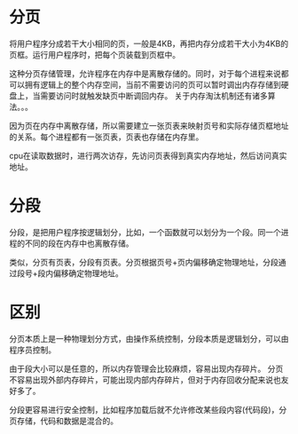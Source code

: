# 分页

将用户程序分成若干大小相同的页，一般是4KB，再把内存分成若干大小为4KB的页框。运行用户程序时，把每个页装载到页框中。

这种分页存储管理，允许程序在内存中是离散存储的。同时，对于每个进程来说都可以拥有逻辑上的整个内存空间，当前不需要访问的页可以暂时调出内存存储到硬盘上，当需要访问时就触发缺页中断调回内存。 关于内存淘汰机制还有诸多算法。。。

因为页在内存中离散存储，所以需要建立一张页表来映射页号和实际存储页框地址的关系。每个进程都有一张页表，页表也存储在内存里。

cpu在读取数据时，进行两次访存，先访问页表得到真实内存地址，然后访问真实地址。



# 分段

分段，是把用户程序按逻辑划分，比如，一个函数就可以划分为一个段。同一个进程的不同的段在内存中也离散存储。

类似，分页有页表，分段有页表。分页根据页号+页内偏移确定物理地址，分段通过段号+段内偏移确定物理地址。



# 区别

分页本质上是一种物理划分方式，由操作系统控制，分段本质是逻辑划分，可以由程序员控制。

由于段大小可以是任意的，所以内存管理会比较麻烦，容易出现内存碎片。 分页不容易出现外部内存碎片，可能出现内部内存碎片，但对于内存回收分配来说也友好多了。

分段更容易进行安全控制，比如程序加载后就不允许修改某些段内容(代码段)，分页存储，代码和数据是混合的。